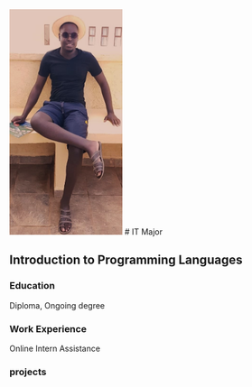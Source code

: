 
<img src="asset/202407.jpg" data-canonical-src="asset/202407.jpg" width="200" height="400" />
# IT Major

## Introduction to Programming Languages

### Education
Diploma, Ongoing degree

### Work Experience
Online Intern Assistance

### projects
